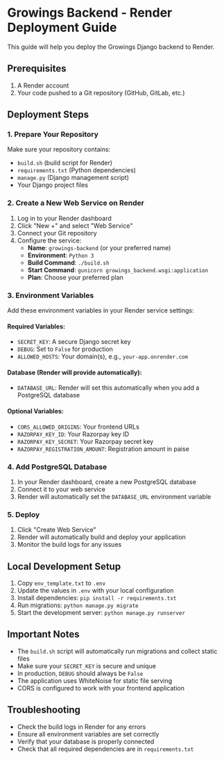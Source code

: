 # Growings Backend - Render Deployment Guide

This guide will help you deploy the Growings Django backend to Render.

## Prerequisites

1. A Render account
2. Your code pushed to a Git repository (GitHub, GitLab, etc.)

## Deployment Steps

### 1. Prepare Your Repository

Make sure your repository contains:
- `build.sh` (build script for Render)
- `requirements.txt` (Python dependencies)
- `manage.py` (Django management script)
- Your Django project files

### 2. Create a New Web Service on Render

1. Log in to your Render dashboard
2. Click "New +" and select "Web Service"
3. Connect your Git repository
4. Configure the service:
   - **Name**: `growings-backend` (or your preferred name)
   - **Environment**: `Python 3`
   - **Build Command**: `./build.sh`
   - **Start Command**: `gunicorn growings_backend.wsgi:application`
   - **Plan**: Choose your preferred plan

### 3. Environment Variables

Add these environment variables in your Render service settings:

#### Required Variables:
- `SECRET_KEY`: A secure Django secret key
- `DEBUG`: Set to `False` for production
- `ALLOWED_HOSTS`: Your domain(s), e.g., `your-app.onrender.com`

#### Database (Render will provide automatically):
- `DATABASE_URL`: Render will set this automatically when you add a PostgreSQL database

#### Optional Variables:
- `CORS_ALLOWED_ORIGINS`: Your frontend URLs
- `RAZORPAY_KEY_ID`: Your Razorpay key ID
- `RAZORPAY_KEY_SECRET`: Your Razorpay secret key
- `RAZORPAY_REGISTRATION_AMOUNT`: Registration amount in paise

### 4. Add PostgreSQL Database

1. In your Render dashboard, create a new PostgreSQL database
2. Connect it to your web service
3. Render will automatically set the `DATABASE_URL` environment variable

### 5. Deploy

1. Click "Create Web Service"
2. Render will automatically build and deploy your application
3. Monitor the build logs for any issues

## Local Development Setup

1. Copy `env_template.txt` to `.env`
2. Update the values in `.env` with your local configuration
3. Install dependencies: `pip install -r requirements.txt`
4. Run migrations: `python manage.py migrate`
5. Start the development server: `python manage.py runserver`

## Important Notes

- The `build.sh` script will automatically run migrations and collect static files
- Make sure your `SECRET_KEY` is secure and unique
- In production, `DEBUG` should always be `False`
- The application uses WhiteNoise for static file serving
- CORS is configured to work with your frontend application

## Troubleshooting

- Check the build logs in Render for any errors
- Ensure all environment variables are set correctly
- Verify that your database is properly connected
- Check that all required dependencies are in `requirements.txt` 